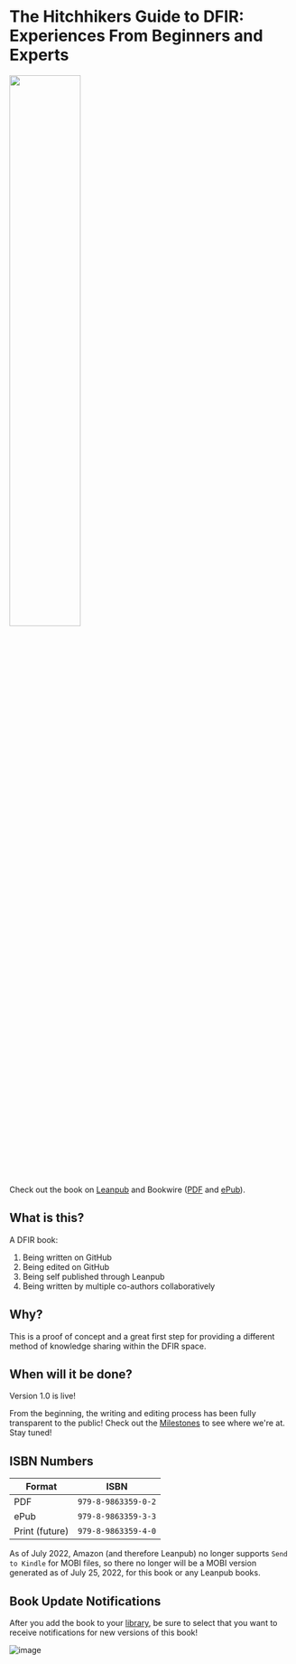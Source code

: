 # The Hitchhikers Guide to DFIR: Experiences From Beginners and Experts

<img src="https://raw.githubusercontent.com/Digital-Forensics-Discord-Server/TheHitchhikersGuidetoDFIRExperiencesFromBeginnersandExperts/main/manuscript/resources/BookCover.jpg" width="50%">

Check out the book on [Leanpub](https://leanpub.com/TheHitchhikersGuidetoDFIRExperiencesFromBeginnersandExperts) and Bookwire ([PDF](https://bookwire.com/book/USA/the-hitchhikers-guide-to-dfir-9798986335902-andrew-rathbun-85169559) and [ePub](https://www.bookwire.com/book/USA/the-hitchhikers-guide-to-dfir-9798986335933-andrew-rathbun-85353460)).

## What is this?

A DFIR book:

1. Being written on GitHub
2. Being edited on GitHub
3. Being self published through Leanpub
4. Being written by multiple co-authors collaboratively

## Why?

This is a proof of concept and a great first step for providing a different method of knowledge sharing within the DFIR space. 

## When will it be done?

Version 1.0 is live!

From the beginning, the writing and editing process has been fully transparent to the public! Check out the [Milestones](https://github.com/Digital-Forensics-Discord-Server/CrowdsourcedDFIRBook/milestones) to see where we're at. Stay tuned!

## ISBN Numbers

| Format | ISBN |
|---|---|
| PDF | `979-8-9863359-0-2` |
| ePub | `979-8-9863359-3-3` |
| Print (future) | `979-8-9863359-4-0` |

As of July 2022, Amazon (and therefore Leanpub) no longer supports `Send to Kindle` for MOBI files, so there no longer will be a MOBI version generated as of July 25, 2022, for this book or any Leanpub books.

## Book Update Notifications

After you add the book to your [library](https://leanpub.com/user_dashboard/library), be sure to select that you want to receive notifications for new versions of this book!

![image](https://user-images.githubusercontent.com/36825567/190553151-f6690ba6-8dce-4d81-b806-0556cac39b73.png)

